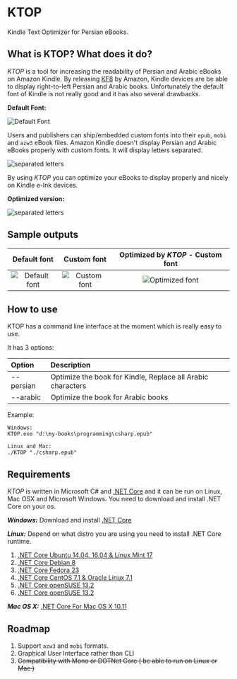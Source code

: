 # KTOP
Kindle Text Optimizer for Persian eBooks.


## What is KTOP? What does it do?

*KTOP* is a tool for increasing the readability of Persian and Arabic eBooks on Amazon Kindle. By releasing [KF8](https://www.amazon.com/gp/feature.html?docId=1000729511) by Amazon, Kindle devices are be able to display right-to-left Persian and Arabic books. Unfortunately the default font of Kindle is not really good and it has also several drawbacks.

**Default Font:**


![Default Font](https://al1b.github.io/KTOP/kindle-default-font.jpg) 

Users and publishers can ship/embedded custom fonts into their `epub`, `mobi` and `azw3` eBook files. Amazon Kindle doesn't display Persian and Arabic eBooks properly with custom fonts. It will display letters separated.


![separated letters](https://al1b.github.io/KTOP/kindle-seperated-persian-text.jpg) 

By using *KTOP* you can optimize your eBooks to display properly and nicely on Kindle e-Ink devices.

**Optimized version:**

![separated letters](https://al1b.github.io/KTOP/kindle-persian-text-optmized.jpg) 


## Sample outputs

| Default font        | Custom font           | Optimized by ***KTOP*** - Custom font  |
| :-------------: |:-------------:| :-----:|
|![Default font](https://al1b.github.io/KTOP/02-default-font.jpg)|![Custom font](https://al1b.github.io/KTOP/03-custom-font.jpg)|![Optimized font](https://al1b.github.io/KTOP/01-optimized.jpg)|


## How to use

KTOP has a command line interface at the moment which is really easy to use.

It has 3 options:

| Option       | Description          |
| :------------- |:-------------|
|--persian|Optimize the book for Kindle, Replace all Arabic characters|
|--arabic|Optimize the book for Arabic books|

Example:


```
Windows:
KTOP.exe "d:\my-books\programming\csharp.epub"

Linux and Mac:
./KTOP "./csharp.epub"
```

## Requirements

*KTOP* is written in Microsoft C# and [.NET Core](https://github.com/dotnet/core) and it can be run on Linux, Mac OSX and Microsoft Windows. You need to download and install .NET Core on your os.

***Windows:***
Download and install [.NET Core](https://go.microsoft.com/fwlink/?LinkID=809109)

***Linux:***
Depend on what distro you are using you need to install .NET Core runtime.

1. [.NET Core Ubuntu 14.04, 16.04 & Linux Mint 17](http://www.microsoft.com/net/core#ubuntu)
2. [.NET Core Debian 8](http://www.microsoft.com/net/core#debian)
3. [.NET Core Fedora 23](http://www.microsoft.com/net/core#fedora)
4. [.NET Core CentOS 7.1 & Oracle Linux 7.1](http://www.microsoft.com/net/core#centos)
5. [.NET Core openSUSE 13.2](http://www.microsoft.com/net/core#opensuse)
6. [.NET Core openSUSE 13.2](http://www.microsoft.com/net/core#opensuse)

***Mac OS X:***
[.NET Core For Mac OS X 10.11](http://www.microsoft.com/net/core#macos)



## Roadmap


1. Support `azw3` and `mobi` formats.
2. Graphical User Interface rather than CLI
3. ~~Compatibility with Mono or DOTNet Core ( be able to run on Linux or Mac )~~
